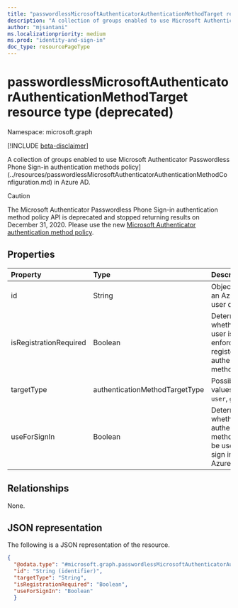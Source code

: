 ```yaml
---
title: "passwordlessMicrosoftAuthenticatorAuthenticationMethodTarget resource type"
description: "A collection of groups enabled to use Microsoft Authenticator Passwordless Phone Sign-in authentication methods policy."
author: "mjsantani"
ms.localizationpriority: medium
ms.prod: "identity-and-sign-in"
doc_type: resourcePageType
---
```


# passwordlessMicrosoftAuthenticatorAuthenticationMethodTarget resource type (deprecated)

Namespace: microsoft.graph

[!INCLUDE [beta-disclaimer](../../includes/beta-disclaimer.md)]

A collection of groups enabled to use Microsoft Authenticator Passwordless Phone Sign-in authentication methods policy](../resources/passwordlessMicrosoftAuthenticatorAuthenticationMethodConfiguration.md) in Azure AD.

> [!CAUTION]
> The Microsoft Authenticator Passwordless Phone Sign-in authentication method policy API is deprecated and stopped returning results on December 31, 2020. Please use the new [Microsoft Authenticator authentication method policy](../resources/microsoftAuthenticatorAuthenticationMethodConfiguration.md).

## Properties
|Property|Type|Description|
|:---|:---|:---|
|id|String|Object ID of an Azure AD user or group.|
|isRegistrationRequired|Boolean|Determines whether the user is enforced to register the authentication method.|
|targetType|authenticationMethodTargetType|Possible values are: `user`, `group`.|
|useForSignIn|Boolean|Determines whether the authentication method can be used to sign in to Azure AD.|

## Relationships
None.

## JSON representation
The following is a JSON representation of the resource.
<!-- {
  "blockType": "resource",
  "keyProperty": "id",
  "@odata.type": "microsoft.graph.passwordlessMicrosoftAuthenticatorAuthenticationMethodTarget",
  "baseType": "microsoft.graph.authenticationMethodTarget",
  "openType": false
}
-->
``` json
{
  "@odata.type": "#microsoft.graph.passwordlessMicrosoftAuthenticatorAuthenticationMethodTarget",
  "id": "String (identifier)",
  "targetType": "String",
  "isRegistrationRequired": "Boolean",
  "useForSignIn": "Boolean"
  }
```
